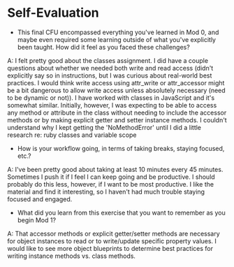 # Self-Evaluation

- This final CFU encompassed everything you've learned in Mod 0, and maybe even required some learning outside of what you've explicitly been taught. How did it feel as you faced these challenges?

A: I felt pretty good about the classes assignment. I did have a couple questions about whether we needed both write and read access (didn't explicitly say so in instructions, but I was curious about real-world best practices. I would think write access using attr_write or attr_accessor might be a bit dangerous to allow write access unless absolutely necessary (need to be dynamic or not)). I have worked with classes in JavaScript and it's somewhat similar. Initially, however, I was expecting to be able to access any method or attribute in the class without needing to include the accessor methods or by making explicit getter and setter instance methods. I couldn't understand why I kept getting the 'NoMethodError' until I did a little research re: ruby classes and variable scope

- How is your workflow going, in terms of taking breaks, staying focused, etc.?

A: I've been pretty good about taking at least 10 minutes every 45 minutes. Sometimes I push it if I feel I can keep going and be productive. I should probably do this less, however, if I want to be most productive. I like the material and find it interesting, so I haven't had much trouble staying focused and engaged.

- What did you learn from this exercise that you want to remember as you begin Mod 1?

A: That accessor methods or explicit getter/setter methods are necessary for object instances to read or to write/update specific property values. I would like to see more object blueprints to determine best practices for writing instance methods vs. class methods.